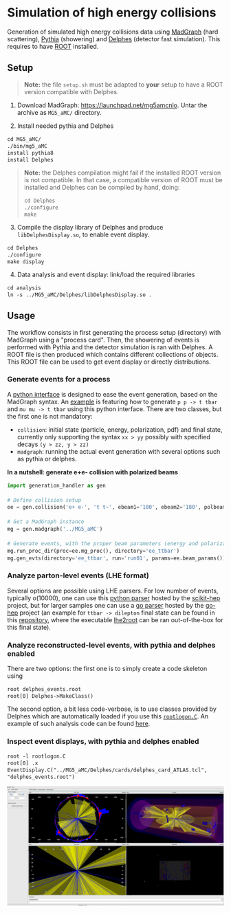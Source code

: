 # Simulation of high energy collisions

Generation of simulated high energy collisions data using
[MadGraph](https://launchpad.net/mg5amcnlo) (hard scattering),
[Pythia](http://home.thep.lu.se/~torbjorn/Pythia.html) (showering)
and [Delphes](https://github.com/delphes/delphes) (detector fast simulation).
This requires to have [ROOT](https://root.cern/) installed.


## Setup

> **Note:** the file `setup.sh` must be adapted to **your** setup to have a ROOT version compatible with Delphes. 

1. Download MadGraph: https://launchpad.net/mg5amcnlo. Untar the archive as `MG5_aMC/` directory.

2. Install needed pythia and Delphes
```
cd MG5_aMC/
./bin/mg5_aMC
install pythia8
install Delphes
```

> **Note:** the Delphes compilation might fail if the installed ROOT version is not compatible.
> In that case, a compatible version of ROOT must be installed and Delphes can be compiled by hand,
> doing:
> ```
> cd Delphes
> ./configure
> make
> ```

3. Compile the display library of Delphes and produce `libDelphesDisplay.so`, to enable event display.
```
cd Delphes
./configure
make display
```

4. Data analysis and event display: link/load the required libraries
```
cd analysis
ln -s ../MG5_aMC/Delphes/libDelphesDisplay.so .
```


## Usage

The workflow consists in first generating the process setup (directory) with MadGraph
using a "process card". Then, the showering of events is performed with Pythia and
the detector simulation is ran with Delphes. A ROOT file is then produced which contains
different collections of objects. This ROOT file can be used to get event display or
directly distributions.

### Generate events for a process

A [python interface](generate/generation_handler.py) is designed to ease the event generation, based
on the MadGraph syntax. An [example](generate/example.py) is featuring how to
generate `p p -> t tbar` and `mu mu -> t tbar` using this python interface. There are two
classes, but the first one is not mandatory:
 + `collision`: initial state (particle, energy, polarization, pdf) and final state,
    currently only supporting the syntax `xx > yy` possibly with specified decays `(y > zz, y > zz)`
 + `madgraph`: running the actual event generation with several options such as pythia or delphes.

**In a nutshell: generate e+e- collision with polarized beams**
```python
import generation_handler as gen

# Define collision setup
ee = gen.collision('e+ e-', 't t~', ebeam1='180', ebeam2='180', polbeam1='1', polbeam1='0')

# Get a MadGraph instance
mg = gen.madgraph('../MG5_aMC')

# Generate events, with the proper beam parameters (energy and polarization)
mg.run_proc_dir(proc=ee.mg_proc(), directory='ee_ttbar')
mg.gen_evts(directory='ee_ttbar', run='run01', params=ee.beam_params())
```

### Analyze parton-level events (LHE format)

Several options are possible using LHE parsers. For low number of events, typically o(10000), one can use this [python parser](https://github.com/scikit-hep/pylhe) hosted by the [scikit-hep](https://scikit-hep.org/) project, but for larger samples one can use a [go parser](https://pkg.go.dev/go-hep.org/x/hep@v0.28.4/lhef) hosted by the [go-hep](https://go-hep.org/) project (an example for `ttbar -> dilepton` final state can be found in this [repository](https://github.com/rmadar/go-simple-examples/tree/master/lhe2root), where the executable [lhe2root](https://github.com/rmadar/go-simple-examples/tree/master/lhe2root/lhe2root) can be ran out-of-the-box for this final state).

### Analyze reconstructed-level events, with pythia and delphes enabled

There are two options: the first one is to simply create a code skeleton using
```
root delphes_events.root
root[0] Delphes->MakeClass()
```
The second option, a bit less code-verbose, is to use classes provided by Delphes
which are automatically loaded if you use this [`rootlogon.C`](analysis/rootlogon.C).
An example of such analysis code can be found [here](analysis/ana.C).

### Inspect event displays, with pythia and delphes enabled

```
root -l rootlogon.C
root[0] .x EventDisplay.C("../MG5_aMC/Delphes/cards/delphes_card_ATLAS.tcl", "delphes_events.root")
```

![Event Display example](analysis/evtDisplay.jpg)


